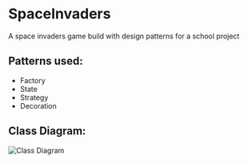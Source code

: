 # SpaceInvaders
A space invaders game build with design patterns for a school project

## Patterns used:
* Factory
* State
* Strategy
* Decoration

## Class Diagram:
![Class Diagram](http://i.imgur.com/YWe8wTE.png)
